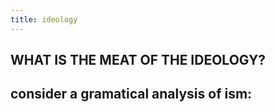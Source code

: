 ```yaml
---
title: ideology
---
```


## WHAT IS THE MEAT OF THE IDEOLOGY?
## consider a gramatical analysis of ism:
